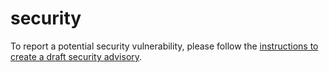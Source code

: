 # security

To report a potential security vulnerability, please follow the [instructions to create a draft security advisory](https://github.com/sciexp/scidev/security/advisories/new).